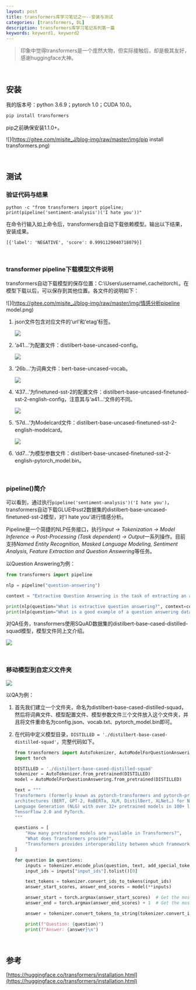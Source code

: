 ```yaml
---
layout: post
title: transformers库学习笔记之一--安装与测试
categories: [transformers, DL]
description: transformers库学习笔记系列第一篇
keywords: keyword1, keyword2
---
```





> 印象中觉得transformers是一个庞然大物，但实际接触后，却是极其友好，感谢huggingface大神。

​	



## 安装

我的版本号：python 3.6.9；pytorch 1.0；CUDA 10.0。

```python
pip install transformers
```

pip之前确保安装1.1.0+。

![](https://gitee.com/misite_J/blog-img/raw/master/img/pip install transformers.png)

​	

## 测试

### 验证代码与结果

`python -c "from transformers import pipeline; print(pipeline('sentiment-analysis')('I hate you'))"`

在命令行输入如上命令后，transformers会自动下载依赖模型。输出以下结果，安装成果。

`[{'label': 'NEGATIVE', 'score': 0.9991129040718079}]`

​	

### transformer pipeline下载模型文件说明

transformers自动下载模型的保存位置：C:\Users\username\\.cache\torch\，在模型下载以后，可以保存到其他位置。各文件的说明如下：

![](https://gitee.com/misite_J/blog-img/raw/master/img/情感分析pipeline model.png)

1. json文件包含对应文件的‘url’和‘etag’标签。

   ![](https://gitee.com/misite_J/blog-img/raw/master/img/json示例.png)

2. ‘a41...’为配置文件：distilbert-base-uncased-config。

   ![](https://gitee.com/misite_J/blog-img/raw/master/img/example1.png)

3. ‘26b...’为词典文件：bert-base-uncased-vocab。

   ![](https://gitee.com/misite_J/blog-img/raw/master/img/example2.png)

4. ‘437...’为finetuned-sst-2的配置文件：distilbert-base-uncased-finetuned-sst-2-english-config，注意其与‘a41...’文件的不同。

   ![](https://gitee.com/misite_J/blog-img/raw/master/img/example3.png)

5. ‘57d...’为Modelcard文件：distilbert-base-uncased-finetuned-sst-2-english-modelcard。

   ![](https://gitee.com/misite_J/blog-img/raw/master/img/example4.png)

6. ‘dd7...’为模型参数文件：distilbert-base-uncased-finetuned-sst-2-english-pytorch_model.bin。



​	

### pipeline()简介

可以看到，通过执行`pipeline('sentiment-analysis')('I hate you')`，transformers自动下载GLUE中sst2数据集的distilbert-base-uncased-finetuned-sst-2模型，对'I hate you'进行情感分析。

Pipeline是一个简捷的NLP任务接口，执行*Input -> Tokenization -> Model Inference -> Post-Processing (Task dependent) -> Output*一系列操作。目前支持*Named Entity Recognition, Masked Language Modeling, Sentiment Analysis, Feature Extraction and Question Answering*等任务。

以Question Answering为例：

```python
from transformers import pipeline

nlp = pipeline("question-answering")

context = "Extractive Question Answering is the task of extracting an answer from a text given a question. An example of a question answering dataset is the SQuAD dataset, which is entirely based on that task. If you would like to fine-tune a model on a SQuAD task, you may leverage the `run_squad.py`."

print(nlp(question="What is extractive question answering?", context=context))
print(nlp(question="What is a good example of a question answering dataset?", context=context))
```

对QA任务，transformers使用SQuAD数据集的distilbert-base-cased-distilled-squad模型，模型文件同上文介绍。

![](https://gitee.com/misite_J/blog-img/raw/master/img/example5.png)

​	

### 移动模型到自定义文件夹

![](https://gitee.com/misite_J/blog-img/raw/master/img/移动模型到自定义文件夹.png)

以QA为例：

1. 首先我们建立一个文件夹，命名为distilbert-base-cased-distilled-squad，然后将词典文件、模型配置文件、模型参数文件三个文件放入这个文件夹，并且将文件重命名为config.json、vocab.txt、pytorch_model.bin即可。

2. 在代码中定义模型目录，`DISTILLED = './distilbert-base-cased-distilled-squad'`，完整代码如下。

   ```python
   from transformers import AutoTokenizer, AutoModelForQuestionAnswering
   import torch
   
   DISTILLED = './distilbert-base-cased-distilled-squad'
   tokenizer = AutoTokenizer.from_pretrained(DISTILLED)
   model = AutoModelForQuestionAnswering.from_pretrained(DISTILLED)
   
   text = """
   Transformers (formerly known as pytorch-transformers and pytorch-pretrained-bert) provides general-purpose
   architectures (BERT, GPT-2, RoBERTa, XLM, DistilBert, XLNet…) for Natural Language Understanding (NLU) and Natural
   Language Generation (NLG) with over 32+ pretrained models in 100+ languages and deep interoperability between
   TensorFlow 2.0 and PyTorch.
   """
   
   questions = [
       "How many pretrained models are available in Transformers?",
       "What does Transformers provide?",
       "Transformers provides interoperability between which frameworks?",
   ]
   
   for question in questions:
       inputs = tokenizer.encode_plus(question, text, add_special_tokens=True, return_tensors="pt")
       input_ids = inputs["input_ids"].tolist()[0]
   
       text_tokens = tokenizer.convert_ids_to_tokens(input_ids)
       answer_start_scores, answer_end_scores = model(**inputs)
   
       answer_start = torch.argmax(answer_start_scores)  # Get the most likely beginning of answer with the argmax of the score
       answer_end = torch.argmax(answer_end_scores) + 1  # Get the most likely end of answer with the argmax of the score
   
       answer = tokenizer.convert_tokens_to_string(tokenizer.convert_ids_to_tokens(input_ids[answer_start:answer_end]))
   
       print(f"Question: {question}")
       print(f"Answer: {answer}\n")
   ```

   

​	

## 参考

[https://huggingface.co/transformers/installation.html](https://huggingface.co/transformers/installation.html)